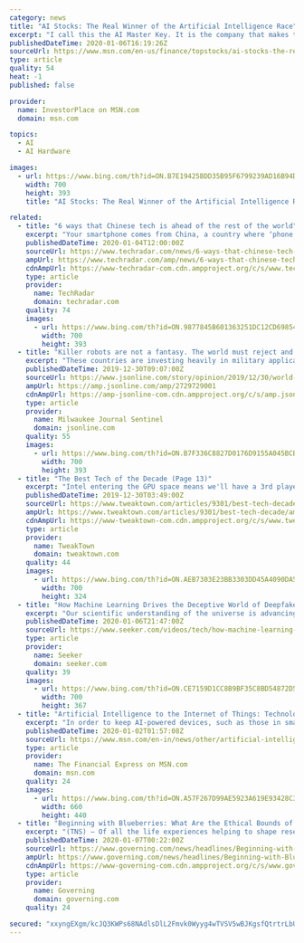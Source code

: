 ```yaml
---
category: news
title: "AI Stocks: The Real Winner of the Artificial Intelligence Race"
excerpt: "I call this the AI Master Key. It is the company that makes the “brain” that all AI software needs to function, spot patterns, and interpret data. It’s known as the “Volta Chip” — and it’s what makes the AI revolution possible. Some of the biggest players in elite investing circles have large stakes in the AI Master Key ..."
publishedDateTime: 2020-01-06T16:19:26Z
sourceUrl: https://www.msn.com/en-us/finance/topstocks/ai-stocks-the-real-winner-of-the-artificial-intelligence-race/ar-BBYFDPU
type: article
quality: 54
heat: -1
published: false

provider:
  name: InvestorPlace on MSN.com
  domain: msn.com

topics:
  - AI
  - AI Hardware

images:
  - url: https://www.bing.com/th?id=ON.B7E19425BDD35B95F6799239AD16B94D
    width: 700
    height: 393
    title: "AI Stocks: The Real Winner of the Artificial Intelligence Race"

related:
  - title: "6 ways that Chinese tech is ahead of the rest of the world"
    excerpt: "Your smartphone comes from China, a country where ‘phone commerce’ via a messaging app is commonplace. It’s the home of Huawei, Alibaba, Baidu, Tencent and Xaomi, and it’s home to massive investments in AI, 5G, self-driving cars, robotics, electric vehicles and even missions to Mars. Here are just a few ways that an increasingly high ..."
    publishedDateTime: 2020-01-04T12:00:00Z
    sourceUrl: https://www.techradar.com/news/6-ways-that-chinese-tech-is-ahead-of-the-rest-of-the-world
    ampUrl: https://www.techradar.com/amp/news/6-ways-that-chinese-tech-is-ahead-of-the-rest-of-the-world
    cdnAmpUrl: https://www-techradar-com.cdn.ampproject.org/c/s/www.techradar.com/amp/news/6-ways-that-chinese-tech-is-ahead-of-the-rest-of-the-world
    type: article
    provider:
      name: TechRadar
      domain: techradar.com
    quality: 74
    images:
      - url: https://www.bing.com/th?id=ON.9877845B601363251DC12CD698548587
        width: 700
        height: 393
  - title: "Killer robots are not a fantasy. The world must reject and block these weapons."
    excerpt: "These countries are investing heavily in military applications of artificial intelligence with the goal of gaining a technological advantage in next-generation preparedness for the battlefield. These killer robots, once activated, would select and engage targets without further human intervention. The United States and other countries ..."
    publishedDateTime: 2019-12-30T09:07:00Z
    sourceUrl: https://www.jsonline.com/story/opinion/2019/12/30/world-must-ban-autonomous-weapons-killer-robots-column/2729729001/
    ampUrl: https://amp.jsonline.com/amp/2729729001
    cdnAmpUrl: https://amp-jsonline-com.cdn.ampproject.org/c/s/amp.jsonline.com/amp/2729729001
    type: article
    provider:
      name: Milwaukee Journal Sentinel
      domain: jsonline.com
    quality: 55
    images:
      - url: https://www.bing.com/th?id=ON.B7F336C8827D0176D9155A045BCBDC14
        width: 700
        height: 393
  - title: "The Best Tech of the Decade (Page 13)"
    excerpt: "Intel entering the GPU space means we'll have a 3rd player -- something that hasn't happened since ... You thought I was going to finish this article without mentioning AI, didn't you? We all know artificial intelligence is littered throughout our lives, but I don't think (even most of us) really know just how much. It's not just \"OK Google ..."
    publishedDateTime: 2019-12-30T03:49:00Z
    sourceUrl: https://www.tweaktown.com/articles/9301/best-tech-decade/index13.html
    ampUrl: https://www.tweaktown.com/articles/9301/best-tech-decade/amp.html
    cdnAmpUrl: https://www-tweaktown-com.cdn.ampproject.org/c/s/www.tweaktown.com/articles/9301/best-tech-decade/amp.html
    type: article
    provider:
      name: TweakTown
      domain: tweaktown.com
    quality: 44
    images:
      - url: https://www.bing.com/th?id=ON.AEB7303E23BB3303DD45A4090DA56298
        width: 700
        height: 324
  - title: "How Machine Learning Drives the Deceptive World of Deepfakes"
    excerpt: "Our scientific understanding of the universe is advancing at an unprecedented rate. Join Focal Point as we meet the people building tomorrow’s world. Witness the astonishing discoveries that will propel humanity forward and zero-in on the places where science-fiction becomes science-reality."
    publishedDateTime: 2020-01-06T21:47:00Z
    sourceUrl: https://www.seeker.com/videos/tech/how-machine-learning-drives-the-deceptive-world-of-deepfakes
    type: article
    provider:
      name: Seeker
      domain: seeker.com
    quality: 39
    images:
      - url: https://www.bing.com/th?id=ON.CE7159D1CC8B9BF35C8BD54872D50A4B
        width: 700
        height: 367
  - title: "Artificial Intelligence to the Internet of Things: Technologies that defined the way we lived in 2019"
    excerpt: "In order to keep AI-powered devices, such as those in smart city surveillance systems, autonomous cars and healthcare systems responsive enough, the data needs to reside as close as possible to the source. This shift has also been possible due to System-on-Chip (SoC) processors that lend more computing power to edge devices. AI based solutions ..."
    publishedDateTime: 2020-01-02T01:57:08Z
    sourceUrl: https://www.msn.com/en-in/news/other/artificial-intelligence-to-the-internet-of-things-technologies-that-defined-the-way-we-lived-in-2019/ar-BBYwVjR
    type: article
    provider:
      name: The Financial Express on MSN.com
      domain: msn.com
    quality: 24
    images:
      - url: https://www.bing.com/th?id=ON.A57F267D99AE5923A619E93428C3B82C
        width: 660
        height: 440
  - title: "Beginning with Blueberries: What Are the Ethical Bounds of Tech?"
    excerpt: "(TNS) — Of all the life experiences helping to shape research in an age of data privacy threats, robotic workers and driverless cars, here's one you might not have ... researchers and students probing the ethical implications of artificial intelligence, automation and other technology -- from the viewpoint of disciplines as disparate as ..."
    publishedDateTime: 2020-01-07T00:22:00Z
    sourceUrl: https://www.governing.com/news/headlines/Beginning-with-Blueberries-What-Are-the-Ethical-Bounds-of-Tech.html
    ampUrl: https://www.governing.com/news/headlines/Beginning-with-Blueberries-What-Are-the-Ethical-Bounds-of-Tech.html?AMP
    cdnAmpUrl: https://www-governing-com.cdn.ampproject.org/c/s/www.governing.com/news/headlines/Beginning-with-Blueberries-What-Are-the-Ethical-Bounds-of-Tech.html?AMP
    type: article
    provider:
      name: Governing
      domain: governing.com
    quality: 24

secured: "xxyngEXgm/kcJQ3KWPs68NAdlsDlL2Fmvk0Wyyg4wTVSV5wBJKgsfQtrtrLbUAkeLk2nkSWqFa50sD5m3ydOzEl+r7B6eINQbPSbtEapS92GTW1b2vCwOZ84Jw5LMhxIYiD+U610/ovIypc0kaAUsMkNfbKseoTvHOPGzhoqfGe7L75nnCO0n+7LLSJfSAaY/v2ePH02RMqD1FboR4MiYLOv77h+4EhQMXiklpEGc3b47RmiT0A76mnjN2B1Ra0MmQQ+Wp+/zQRba3TwEuODsg==;GkwrO+eO0CNStZV/ljwkbA=="
---
```


